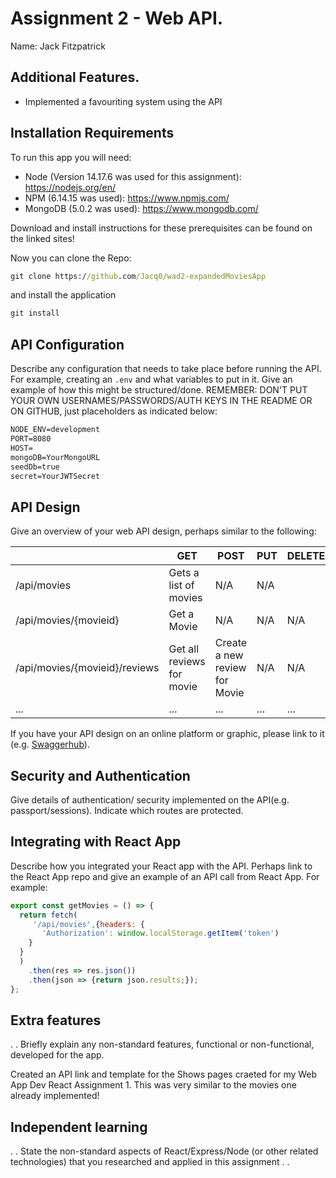 # Assignment 2 - Web API.

Name: Jack Fitzpatrick

## Additional Features.
 
 + Implemented a favouriting system using the API

## Installation Requirements

To run this app you will need:
+ Node (Version 14.17.6 was used for this assignment): <https://nodejs.org/en/>
+ NPM (6.14.15 was used): <https://www.npmjs.com/>
+ MongoDB (5.0.2 was used): <https://www.mongodb.com/>

Download and install instructions for these prerequisites can be found on the linked sites!

Now you can clone the Repo:

```bat
git clone https://github.com/Jacq0/wad2-expandedMoviesApp
```

and install the application

```bat
git install
```

## API Configuration
Describe any configuration that needs to take place before running the API. For example, creating an ``.env`` and what variables to put in it. Give an example of how this might be structured/done.
REMEMBER: DON'T PUT YOUR OWN USERNAMES/PASSWORDS/AUTH KEYS IN THE README OR ON GITHUB, just placeholders as indicated below:

```bat
NODE_ENV=development
PORT=8080
HOST=
mongoDB=YourMongoURL
seedDb=true
secret=YourJWTSecret
```


## API Design
Give an overview of your web API design, perhaps similar to the following: 

|  |  GET | POST | PUT | DELETE
| -- | -- | -- | -- | -- 
| /api/movies |Gets a list of movies | N/A | N/A |
| /api/movies/{movieid} | Get a Movie | N/A | N/A | N/A
| /api/movies/{movieid}/reviews | Get all reviews for movie | Create a new review for Movie | N/A | N/A  
| ... | ... | ... | ... | ...

If you have your API design on an online platform or graphic, please link to it (e.g. [Swaggerhub](https://app.swaggerhub.com/)).


## Security and Authentication
Give details of authentication/ security implemented on the API(e.g. passport/sessions). Indicate which routes are protected.

## Integrating with React App

Describe how you integrated your React app with the API. Perhaps link to the React App repo and give an example of an API call from React App. For example: 

~~~Javascript
export const getMovies = () => {
  return fetch(
     '/api/movies',{headers: {
       'Authorization': window.localStorage.getItem('token')
    }
  }
  )
    .then(res => res.json())
    .then(json => {return json.results;});
};

~~~

## Extra features

. . Briefly explain any non-standard features, functional or non-functional, developed for the app. 

Created an API link and template for the Shows pages craeted for my Web App Dev React Assignment 1. This was very similar to the movies one already implemented!

## Independent learning

. . State the non-standard aspects of React/Express/Node (or other related technologies) that you researched and applied in this assignment . .  